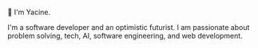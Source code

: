 👋 I'm Yacine.

I'm a software developer and an optimistic futurist. I am passionate about problem solving, tech, AI, software engineering, and web development.
